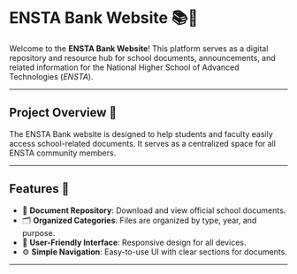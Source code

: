 # ENSTA Bank Website 📚🏫  

Welcome to the **ENSTA Bank Website**! This platform serves as a digital repository and resource hub for school documents, announcements, and related information for the National Higher School of Advanced Technologies (*ENSTA*).

---

## **Project Overview** 🌟  
The ENSTA Bank website is designed to help students and faculty easily access school-related documents. It serves as a centralized space for all ENSTA community members.  

---

## **Features** 🚀  
- 📄 **Document Repository**: Download and view official school documents.  
- 🗂️ **Organized Categories**: Files are organized by type, year, and purpose.  
- 🎨 **User-Friendly Interface**: Responsive design for all devices.  
- ⚙️ **Simple Navigation**: Easy-to-use UI with clear sections for documents.  

---


